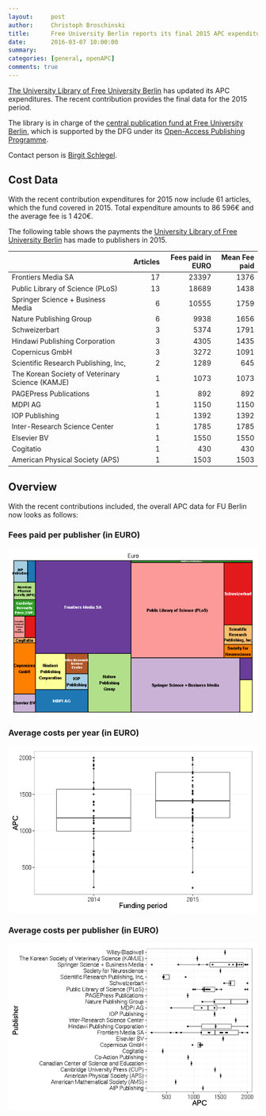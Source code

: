 ```yaml
---
layout:     post
author:     Christoph Broschinski
title:      Free University Berlin reports its final 2015 APC expenditures
date:       2016-03-07 10:00:00
summary:    
categories: [general, openAPC]
comments: true
---
```





[The University Library of Free University Berlin](http://www.ub.fu-berlin.de/en/) has updated its APC expenditures. The recent contribution provides the final data for the 2015 period.

The library is in charge of the [central publication fund at Free University Berlin](http://www.fu-berlin.de/sites/open_access/dienstleistungen/artikelgebuehren/publikationsfonds/index.html), which is supported by the DFG under its [Open-Access Publishing Programme](http://www.dfg.de/en/research_funding/programmes/infrastructure/lis/funding_opportunities/open_access_publishing/index.html).

Contact person is [Birgit Schlegel](mailto:birgit.schlegel@fu-berlin.de).


## Cost Data



With the recent contribution expenditures for 2015 now include 61 articles, which the fund covered in 2015. Total expenditure amounts to 86 596€ and the average fee is 1 420€.

The following table shows the payments the [University Library of Free University Berlin](http://www.ub.fu-berlin.de/en/) has made to publishers in 2015.


|                                                 | Articles| Fees paid in EURO| Mean Fee paid|
|:------------------------------------------------|--------:|-----------------:|-------------:|
|Frontiers Media SA                               |       17|             23397|          1376|
|Public Library of Science (PLoS)                 |       13|             18689|          1438|
|Springer Science + Business Media                |        6|             10555|          1759|
|Nature Publishing Group                          |        6|              9938|          1656|
|Schweizerbart                                    |        3|              5374|          1791|
|Hindawi Publishing Corporation                   |        3|              4305|          1435|
|Copernicus GmbH                                  |        3|              3272|          1091|
|Scientific Research Publishing, Inc,             |        2|              1289|           645|
|The Korean Society of Veterinary Science (KAMJE) |        1|              1073|          1073|
|PAGEPress Publications                           |        1|               892|           892|
|MDPI AG                                          |        1|              1150|          1150|
|IOP Publishing                                   |        1|              1392|          1392|
|Inter-Research Science Center                    |        1|              1785|          1785|
|Elsevier BV                                      |        1|              1550|          1550|
|Cogitatio                                        |        1|               430|           430|
|American Physical Society (APS)                  |        1|              1503|          1503|

## Overview

With the recent contributions included, the overall APC data for FU Berlin now looks as follows: 

### Fees paid per publisher (in EURO)

![plot of chunk tree_fuberlin_2016-03-07](/figure/tree_fuberlin_2016-03-07-1.png) 

###  Average costs per year (in EURO)

![plot of chunk box_fuberlin_year-2016-03-07](/figure/box_fuberlin_year-2016-03-07-1.png) 

###  Average costs per publisher (in EURO)

![plot of chunk box_fuberlin_publisher-2016-03-07](/figure/box_fuberlin_publisher-2016-03-07-1.png) 
